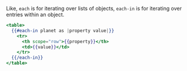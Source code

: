 Like, `each` is for iterating over lists of objects, `each-in` is for iterating over entries within an object.

```hbs
<table>
  {{#each-in planet as |property value|}}
    <tr>
      <th scope="row">{{property}}</th>
      <td>{{value}}</td>
    </tr>
  {{/each-in}}
</table>
```
